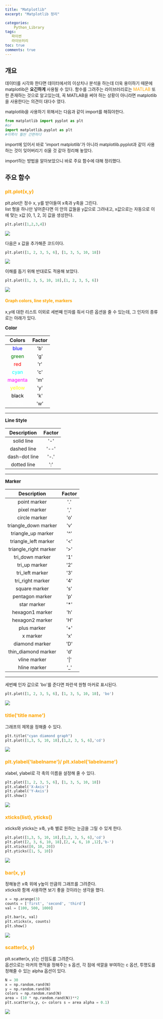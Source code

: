 ```yaml
---
title: "Matplotlib"
excerpt: "Matplotlib 정리"

categories:
    Python_Library
tags:
   파이썬
   라이브러리
toc: true
comments: true
---
```


## 개요  
 데이터를 시각화 한다면 데이터에서의 이상치나 분석을 하는데 더욱 용이하기 때문에 matplotlib은  __요긴하게__ 사용될 수 있다. 
함수를 그려주는 라이브러리로는 <span style = "color : orange">MATLAB</span> 또한 존재하는 것으로 알고있는데, 꼭 MATLAB을 써야 하는 상황이 아니라면 matplotlib을 사용한다는 의견이 대다수 였다.  
  
matplotlib을 사용하기 위해서는 다음과 같이 import를 해줘야한다.  
```python
from matplotlib import pyplot as plt
#or
import matplotlib.pyplot as plt
#이쪽이 훨씬 간편하다
```
import에 있어서 바로 'import matplotlib'가 아니라 matplotlib.pyplot과 같이 사용하는 것이 잊어버리기 쉬울 것 같아 정리해 놓았다.  
  
import하는 방법을 알아보았으니 바로 주요 함수에 대해 정리했다.  

## 주요 함수  
### <span style = "color : orange">plt.plot(x,y)</span>  
 plt.plot은 정수 x, y를 받아들여 x축과 y축을 그린다.  
 list 형을 하나만 넣어준다면 이 안의 값들을
 y값으로 그려내고, x값으로는 자동으로 이에  맞는 x값 [0, 1, 2, 3] 값을 생성한다. 

```python
plt.plot([1,2,3,4])
```  
<img src = "../../assets/images/matplotlib/matplotlib_plot1.png">  

다음은 x 값을 추가해준 코드이다.  
```python
plt.plot([1, 2, 3, 5, 6], [1, 3, 5, 10, 18])
```  
<img src = "../../assets/images/matplotlib/matplotlib_plot2.png">  
  
이해를 돕기 위해 반대로도 적용해 보았다.  
```python
plt.plot([1, 3, 5, 10, 18],[1, 2, 3, 5, 6])
```  
<img src = "../../assets/images/matplotlib/matplotlib_plot3.png">  

#### <span style = "color : orange">Graph colors, line style, markers</span>  
x,y에 대한 리스트 이외로 세번째 인자를 줘서 다른 옵션을 줄 수 있는데, 그 인자의 종류로는 아래가 있다.  

<strong><span style= "font-size :15px">Color</span></strong>  
  
|Colors|Factor|  
|:---:|:---:|  
|<span style = "color:blue">blue</span>|'b'|  
|<span style = "color:green">green</span>|'g'|    
|<span style = "color:red">red</span>|'r'|  
|<span style = "color:cyan">cyan</span>|'c'  
|<span style = "color:magenta">magenta</span>|'m'|  
|<span style = "color:yellow">yellow</span>|'y'|  
|<span style = "color:black">black</span>|'k'|  
|<span style = "color:white">white</span>|'w'|  

--------------------  

<strong><span style= "font-size :15px">Line Style</span></strong>  

|Description|Factor|  
|:---:|:---:|  
|solid line|'-'|  
|dashed line|'--'|  
|dash-dot line|'-.'|
|dotted line|':'|  

--------------------
<strong><span style= "font-size :15px">Marker</span></strong>  

|Description|Factor|  
|:---:|:---:|  
|point marker|'.'|  
|pixel marker|','|  
|circle marker|'o'|  
|triangle_down marker|'v'|  
|triangle_up marker|'^'|  
|triangle_left marker|'<'|  
|triangle_right marker|'>'|  
|tri_down marker|'1'|  
|tri_up marker|'2'|  
|tri_left marker|'3'|  
|tri_right marker|'4'|  
|square marker|'s'|  
|pentagon marker|'p'|  
|star marker|'*'|  
|hexagon1 marker|'h'|  
|hexagon2 marker|'H'|  
|plus marker|'+'|  
|x marker|'x'|  
|diamond marker|'D'|  
|thin_diamond marker|'d'|  
|vline marker|'\|'|  
|hline marker|'_'|  
  
  ----------------
세번째 인자 값으로 'bo'를 준다면 파란색 원형 마커로 표시된다.
```python
plt.plot([1, 2, 3, 5, 6], [1, 3, 5, 10, 18], 'bo')
```  
<img src = "../../assets/images/matplotlib/matplot_bluedotted.png">  

### <span style = "color : orange">title('title name')</span>  
그래프의 제목을 정해줄 수 있다.  

```python  
plt.title("cyan diamond graph")
plt.plot([1,3, 5, 10, 18],[1,2, 3, 5, 6],'cd')
```  

<img src = "../../assets/images/matplotlib/matplotlib_title.png">

### <span style = "color : orange">plt.ylabel('labelname')/ plt.xlabel('labelname')</span>  

xlabel, ylabel로 각 축의 이름을 설정해 줄 수 있다.  
```python
plt.plot([1, 2, 3, 5, 6], [1, 3, 5, 10, 18])
plt.xlabel('X-Axis')
plt.ylabel('Y-Axis')
plt.show()
```
<img src = "../../assets/images/matplotlib/matplotlib_x_ylabel.png">  

### <span style = "color : orange">xticks(list), yticks()</span>  
xticks와 yticks는 x축, y축 별로 원하는 눈금을 그릴 수 있게 한다.  

```python
plt.plot([1,3, 5, 10, 18],[1,2, 3, 5, 6],'cd')
plt.plot([2, 3, 6, 10, 18],[2, 4, 6, 10 ,12],'b-')
plt.xticks([0, 10, 20])
plt.yticks([1, 5, 10])
```  
<img src = "../../assets/images/matplotlib/matplotlib_xyticks.png">

### <span style = "color : orange">bar(x, y)</span>  
정해놓은 x축 위에 y높이 만큼의 그래프를 그려준다.  
xticks와 함께 사용하면 보기 좋을 것이라는 생각을 했다.  

```python
x = np.arange(3)
counts = ['first', 'second', 'third']
val = [100, 500, 1000]

plt.bar(x, val)
plt.xticks(x, counts)
plt.show()
```  
<img src = "../../assets/images/matplotlib/matplotlib_bar.png">  

### <span style = "color : orange">scatter(x, y)</span>  
plt.scatter(x, y)는 산점도를 그려준다.  
옵션으로는 마커의 면적을 정해주는 s 옵션, 각 점에 색깔을 부여하는 c 옵션, 투명도를 정해줄 수 있는 alpha 옵션이 있다.  

  
```python
N = 30
x = np.random.rand(N)
y = np.random.rand(N)
colors = np.random.rand(N)
area = (10 * np.random.rand(N))**2
plt.scatter(x,y, c= colors s = area alpha = 0.1)
```  
<img src = "../../assets/images/matplotlib/matplotlib_scatter.png">